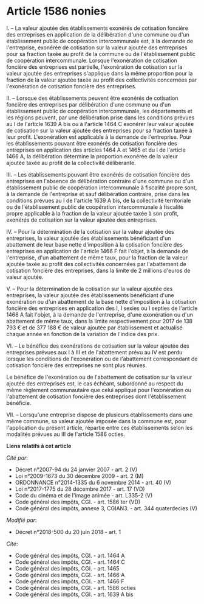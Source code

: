 # Article 1586 nonies

I. – La valeur ajoutée des établissements exonérés de cotisation foncière des entreprises en application de la délibération
d'une commune ou d'un établissement public de coopération intercommunale est, à la demande de l'entreprise, exonérée de
cotisation sur la valeur ajoutée des entreprises pour sa fraction taxée au profit de la commune ou de l'établissement public
de coopération intercommunale. Lorsque l'exonération de cotisation foncière des entreprises est partielle, l'exonération de
cotisation sur la valeur ajoutée des entreprises s'applique dans la même proportion pour la fraction de la valeur ajoutée
taxée au profit des collectivités concernées par l'exonération de cotisation foncière des entreprises.

II. – Lorsque des établissements peuvent être exonérés de cotisation foncière des entreprises par délibération d'une commune
ou d'un établissement public de coopération intercommunale, les départements et les régions peuvent, par une délibération
prise dans les conditions prévues au I de l'article 1639 A bis ou à l'article 1464 C exonérer leur valeur ajoutée de
cotisation sur la valeur ajoutée des entreprises pour sa fraction taxée à leur profit. L'exonération est applicable à la
demande de l'entreprise. Pour les établissements pouvant être exonérés de cotisation foncière des entreprises en application
des articles 1464 A et 1465 et du I de l'article 1466 A, la délibération détermine la proportion exonérée de la valeur
ajoutée taxée au profit de la collectivité délibérante.

III. – Les établissements pouvant être exonérés de cotisation foncière des entreprises en l'absence de délibération contraire
d'une commune ou d'un établissement public de coopération intercommunale à fiscalité propre sont, à la demande de
l'entreprise et sauf délibération contraire, prise dans les conditions prévues au I de l'article 1639 A bis, de la
collectivité territoriale ou de l'établissement public de coopération intercommunale à fiscalité propre applicable à la
fraction de la valeur ajoutée taxée à son profit, exonérés de cotisation sur la valeur ajoutée des entreprises.

IV. – Pour la détermination de la cotisation sur la valeur ajoutée des entreprises, la valeur ajoutée des établissements
bénéficiant d'un abattement de leur base nette d'imposition à la cotisation foncière des entreprises en application de
l'article 1466 F fait l'objet, à la demande de l'entreprise, d'un abattement de même taux, pour la fraction de la valeur
ajoutée taxée au profit des collectivités concernées par l'abattement de cotisation foncière des entreprises, dans la limite
de 2 millions d'euros de valeur ajoutée.

V. – Pour la détermination de la cotisation sur la valeur ajoutée des entreprises, la valeur ajoutée des établissements
bénéficiant d'une exonération ou d'un abattement de la base nette d'imposition à la cotisation foncière des entreprises en
application des I, I sexies ou I septies de l'article 1466 A fait l'objet, à la demande de l'entreprise, d'une exonération ou
d'un abattement de même taux, dans la limite respectivement pour 2017 de 138 793 € et de 377 188 € de valeur ajoutée par
établissement et actualisé chaque année en fonction de la variation de l'indice des prix.

VI. – Le bénéfice des exonérations de cotisation sur la valeur ajoutée des entreprises prévues aux I à III et de l'abattement
prévu au IV est perdu lorsque les conditions de l'exonération ou de l'abattement correspondant de cotisation foncière des
entreprises ne sont plus réunies.

Le bénéfice de l'exonération ou de l'abattement de cotisation sur la valeur ajoutée des entreprises est, le cas échéant,
subordonné au respect du même règlement communautaire que celui appliqué pour l'exonération ou l'abattement de cotisation
foncière des entreprises dont l'établissement bénéficie.

VII. – Lorsqu'une entreprise dispose de plusieurs établissements dans une même commune, sa valeur ajoutée imposée dans la
commune est, pour l'application du présent article, répartie entre ces établissements selon les modalités prévues au III de
l'article 1586 octies.

**Liens relatifs à cet article**

_Cité par_:

  - Décret n°2007-94 du 24 janvier 2007 - art. 2 (V)
  - Loi n°2009-1673 du 30 décembre 2009 - art. 2 (M)
  - ORDONNANCE n°2014-1335 du 6 novembre 2014 - art. 40 (V)
  - Loi n°2017-1775 du 28 décembre 2017 - art. 17 (VD)
  - Code du cinéma et de l'image animée - art. L335-2 (V)
  - Code général des impôts, CGI. - art. 1586 ter (VD)
  - Code général des impôts, annexe 3, CGIAN3. - art. 344 quaterdecies (V)

_Modifié par_:

  - Décret n°2018-500 du 20 juin 2018 - art. 1

_Cite_:

  - Code général des impôts, CGI. - art. 1464 A
  - Code général des impôts, CGI. - art. 1464 C
  - Code général des impôts, CGI. - art. 1465
  - Code général des impôts, CGI. - art. 1466 A
  - Code général des impôts, CGI. - art. 1466 F
  - Code général des impôts, CGI. - art. 1586 octies
  - Code général des impôts, CGI. - art. 1639 A bis

